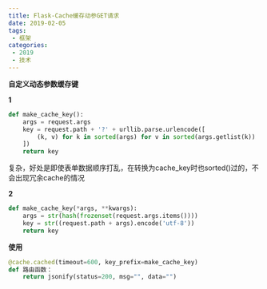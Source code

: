 ```yaml
---
title: Flask-Cache缓存动参GET请求
date: 2019-02-05
tags:
 - 框架
categories:
 - 2019
 - 技术
---
```



**自定义动态参数缓存键**

**1**
``` python
def make_cache_key():
    args = request.args
    key = request.path + '?' + urllib.parse.urlencode([
        (k, v) for k in sorted(args) for v in sorted(args.getlist(k))
    ])
    return key
```
复杂，好处是即使表单数据顺序打乱，在转换为cache_key时也sorted()过的，不会出现冗余cache的情况

**2**
``` python
def make_cache_key(*args, **kwargs):
    args = str(hash(frozenset(request.args.items())))
    key = str((request.path + args).encode('utf-8'))
    return key
```

**使用**
``` python
@cache.cached(timeout=600, key_prefix=make_cache_key)
def 路由函数：
    return jsonify(status=200, msg="", data="")
```
